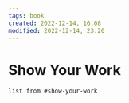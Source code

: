 ```yaml
---
tags: book 
created: 2022-12-14, 16:08
modified: 2022-12-14, 23:20
---
```


# Show Your Work
```dataview
list from #show-your-work
```